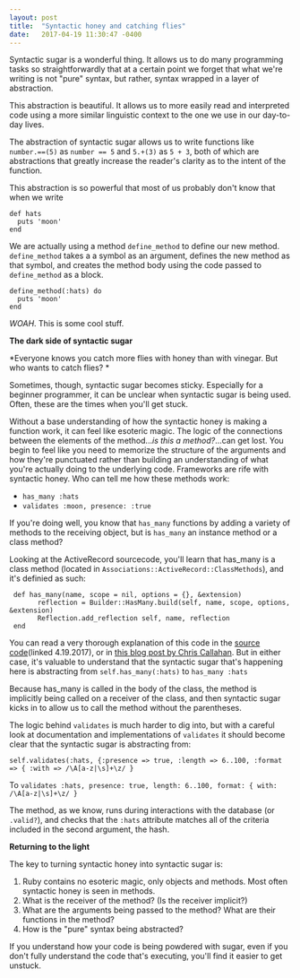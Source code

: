 ```yaml
---
layout: post
title:  "Syntactic honey and catching flies"
date:   2017-04-19 11:30:47 -0400
---
```


Syntactic sugar is a wonderful thing. It allows us to do many programming tasks so straightforwardly that at a certain point we forget that what we're writing is not "pure" syntax, but rather, syntax wrapped in a layer of abstraction. 

This abstraction is beautiful. It allows us to more easily read and interpreted code using a more similar linguistic context to the one we use in our day-to-day lives. 

The abstraction of syntactic sugar allows us to write functions like `number.==(5)` as `number == 5` and `5.+(3)` as `5 + 3`, both of which are abstractions that greatly increase the reader's clarity as to the intent of the function. 

This abstraction is so powerful that most of us probably don't know that when we write

```
def hats
  puts 'moon'
end
```

We are actually using a method `define_method` to define our new method. `define_method` takes a a symbol as an argument, defines the new method as that symbol, and creates the method body using the code passed to `define_method` as a block. 

```
define_method(:hats) do
  puts 'moon'
end
```

*WOAH*. This is some cool stuff. 

**The dark side of syntactic sugar**

   *Everyone knows you catch more flies with honey than with vinegar. 
   But who wants to catch flies? *
	 
Sometimes, though, syntactic sugar becomes sticky. Especially for a beginner programmer, it can be unclear when syntactic sugar is being used. Often, these are the times when you'll get stuck. 

Without a base understanding of how the syntactic honey is making a function work, it can feel like esoteric magic. The logic of the connections between the elements of the method...*is this a method?*...can get lost. You begin to feel like you need to memorize the structure of the arguments and how they're punctuated rather than building an understanding of what you're actually doing to the underlying code. Frameworks are rife with syntactic honey. Who can tell me how these methods work:

* `has_many :hats`
* `validates :moon, presence: :true`

If you're doing well, you know that `has_many` functions by adding a variety of methods to the receiving object, but is `has_many` an instance method or a class method? 

Looking at the ActiveRecord sourcecode, you'll learn that has_many is a class method (located in `Associations::ActiveRecord::ClassMethods`), and it's definied as such: 

```
 def has_many(name, scope = nil, options = {}, &extension)
       reflection = Builder::HasMany.build(self, name, scope, options, &extension)
       Reflection.add_reflection self, name, reflection
 end
```

You can read a very thorough explanation of this code in the [source code](https://github.com/rails/rails/blob/master/activerecord/lib/active_record/associations.rb#L1184)(linked 4.19.2017), or in [this blog post by Chris Callahan](http://callahan.io/blog/2014/10/08/behind-the-scenes-of-the-has-many-active-record-association/). But in either case, it's valuable to understand that the syntactic sugar that's happening here is abstracting from `self.has_many(:hats)` to `has_many :hats` 

Because has_many is called in the body of the class, the method is implicitly being called on a receiver of the class, and then syntactic sugar kicks in to allow us to call the method without the parentheses. 

The logic behind `validates` is much harder to dig into, but with a careful look at documentation and implementations of `validates` it should become clear that the syntactic sugar is abstracting from:

`self.validates(:hats, {:presence => true, :length => 6..100, :format => { :with => /\A[a-z|\s]+\z/ } ` 

To `validates :hats, presence: true, length: 6..100, format: { with: /\A[a-z|\s]+\z/ } `

The method, as we know, runs during interactions with the database (or `.valid?`), and checks that the `:hats` attribute matches all of the criteria included in the second argument, the hash.

**Returning to the light**

The key to turning syntactic honey into syntactic sugar is: 

1. Ruby contains no esoteric magic, only objects and methods. Most often syntactic honey is seen in methods.
2. What is the receiver of the method? (Is the receiver implicit?)
3. What are the arguments being passed to the method? What are their functions in the method?
4. How is the "pure" syntax being abstracted? 

If you understand how your code is being powdered with sugar, even if you don't fully understand the code that's executing, you'll find it easier to get unstuck. 
